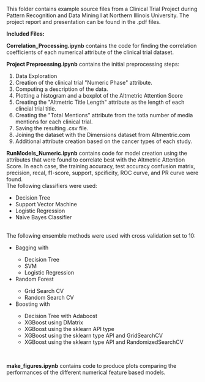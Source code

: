 This folder contains example source files from a Clinical Trial Project during Pattern Recognition and Data Mining I at Northern Illinois University. The project report and presentation can be found in the .pdf files.
<p><b>Included Files:</b></p>
<p><b>Correlation_Processing.ipynb</b> contains the code for finding the correlation coefficients of each numerical attribute of the clinical trial dataset.</p>
<p><b>Project Preproessing.ipynb</b> contains the initial preprocessing steps:<br>
  <ol>
    <li>Data Exploration</li>
    <li>Creation of the clinical trial "Numeric Phase" attribute.</li>
    <li>Computing a description of the data.</li>
    <li>Plotting a histogram and a boxplot of the Altmetric Attention Score</li>
    <li>Creating the "Altmetric Title Length" attribute as the length of each clincial trial title.</li>
    <li>Creating the "Total Mentions" attribute from the totla number of media mentions for each clinical trial.</li>
    <li>Saving the resulting .csv file.</li>
    <li> Joining the dataset with the Dimensions dataset from Altmentric.com</li>
    <li>Additional attribute creation based on the cancer types of each study.</li>
  </ol>
</p>
<p><b>RunModels_Numeric.ipynb</b> contains code for model creation using the attributes that were found to correlate best with the Altmetric Attention Score. In each case, the training accuracy, test accuracy
  confusion matrix, precision, recal, f1-score, support, spcificity, ROC curve, and PR curve were found.<br>
  The following classifiers were used:
  <ul>
    <li>Decision Tree</li>
    <li>Support Vector Machine</li>
    <li>Logistic Regression</li>
    <li>Naive Bayes Classifier</li>
  </ul><br>
  The following ensemble methods were used with cross validation set to 10:
  <ul>
    <li>Bagging with</li>
    <ul>
      <li>Decision Tree</li>
      <li>SVM</li>
      <li>Logistic Regression</li>
    </ul>
    <li>Random Forest</li>
      <ul>
        <li>Grid Search CV</li>
        <li>Random Search CV</li>
      </ul>
    <li>Boosting with</li>
      <ul>
          <li>Decision Tree with Adaboost</li>
          <li>XGBoost using DMatrix</li>
          <li>XGBoost using the sklearn API type</li>
          <li>XGBoost using the sklearn type API and GridSearchCV</li>
          <li>XGBoost using the sklearn type API and RandomizedSearchCV</li>
      </ul>
        
  </ul>
  <br>
</p>
<p><b>make_figures.ipynb</b> contains code to produce plots comparing the performances of the different numerical feature based models.</p>



